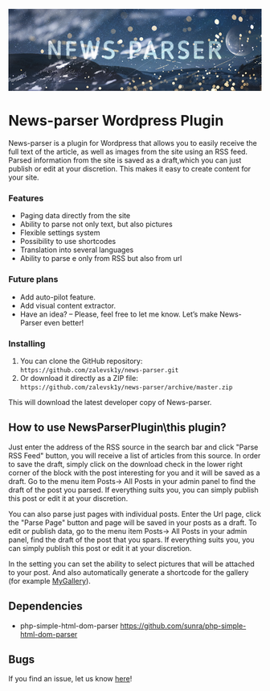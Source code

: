 !['Alt text'](banner_header.png)
# News-parser Wordpress Plugin

News-parser is a plugin for Wordpress that allows you to easily receive the full text of the article, as well as images from the site using an RSS feed. Parsed information from the site is saved as a draft,which you can just publish or edit at your discretion. This makes it easy to create content for your site.


### Features

*   Paging data directly from the site
*   Ability to parse not only text, but also pictures
*   Flexible settings system
*   Possibility to use shortcodes
*   Translation into several languages
*   Ability to parse e only from RSS but also from url

### Future plans

*   Add auto-pilot feature.
*   Add visual content extractor.
*   Have an idea? – Please, feel free to let me know. Let’s make News-Parser even better!

### Installing

1. You can clone the GitHub repository: `https://github.com/zalevsk1y/news-parser.git`
2. Or download it directly as a ZIP file: `https://github.com/zalevsk1y/news-parser/archive/master.zip`

This will download the latest developer copy of News-parser.

## How to use NewsParserPlugin\this plugin?

Just enter the address of the RSS source in the search bar and click "Parse RSS Feed" button, you will receive a list of articles from this source. In order to save the draft, simply click on the download check in the lower right corner of the block with the post interesting for you and it will be saved as a draft. Go to the menu item Posts-> All Posts in your admin panel to find the draft of the post you parsed. If everything suits you, you can simply publish this post or edit it at your discretion.

You can also parse just pages with individual posts. Enter the Url page, click the "Parse Page" button and page will be saved in your posts as a draft. To edit or publish data, go to the menu item Posts-> All Posts in your admin panel, find the draft of the post that you spars. If everything suits you, you can simply publish this post or edit it at your discretion.


In the setting you can set the ability to select pictures that will be attached to your post. And also automatically generate a shortcode for the gallery (for example [MyGallery](https://wordpress.org/plugins/mygallery/)).


## Dependencies

*  php-simple-html-dom-parser https://github.com/sunra/php-simple-html-dom-parser

## Bugs ##

If you find an issue, let us know [here](https://github.com/zalevsk1y/news-parser/issues?state=open)!
